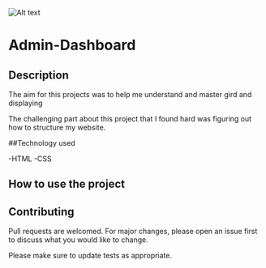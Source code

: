 ![Alt text](../../Downloads/Admin-Dashboard.png)

# Admin-Dashboard

## Description 

The aim for this projects was to help me understand and master gird and displaying

The challenging part about this project that I found hard was figuring out how to 
structure my website.

##Technology used 

-HTML
-CSS

## How to use the project 


## Contributing 

Pull requests are welcomed. For major changes, please open an issue first to discuss what you would like to change.

Please make sure to update tests as appropriate.